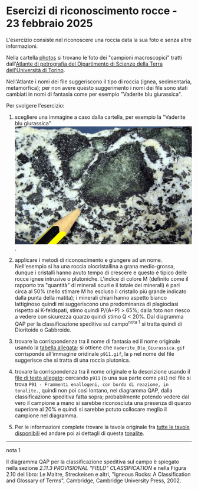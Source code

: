 # Esercizi di riconoscimento rocce - 23 febbraio 2025

L'esercizio consiste nel riconoscere una roccia data la sua foto e senza altre informazioni. 

Nella cartella [photos](./photos/) si trovano le foto dei "campioni macroscopici" tratti dall'[Atlante di petrografia del Dipartimento di Scienze della Terra dell'Università di Torino](https://www.atlantepetro.unito.it/page-1d41d.html?).

Nell'Atlante i nomi dei file suggeriscono il tipo di roccia (ignea, sedimentaria, metamorfica); per non avere questo suggerimento i nomi dei file sono stati cambiati in nomi di fantasia come per esempio "Vaderite blu giurassica".

Per svolgere l'esercizio:

1) scegliere una immagine a caso dalla cartella, per esempio la "Vaderite blu giurassica" ![photos](./photos/Vaderite_Blu_Giurassica.gif).

2) applicare i metodi di riconoscimento e giungere ad un nome. Nell'esempio si ha una roccia olocristallina a grana medio-grossa, dunque i cristalli hanno avuto tempo di crescere e questo è tipico delle rocce ignee intrusive o plutoniche.
L'indice di colore M (definito come il rapporto tra "quantità" di minerali scuri e il totale dei minerali) è pari circa al 50% (nello stimare M ho escluso il cristallo più grande indicato dalla punta della matita); i minerali chiari hanno aspetto bianco lattiginoso quindi mi suggeriscono una predominanza di plagioclasi rispetto ai K-feldspati, stimo quindi P/(A+P) > 65%; dalla foto non riesco a vedere con sicurezza quarzo quindi stimo Q < 20%. Dal diagramma QAP per la classificazione speditiva sul campo<sup>nota 1</sup> si tratta quindi di Dioritoide o Gabbroide.

3) trovare la corrispondenza tra il nome di fantasia ed il nome originale usando la [tabella allegata](corrispondenza_immagini.csv): si ottiene che `Vaderite_Blu_Giurassica.gif` corrisponde all'immagine oridinale `p911.gif`, la `p` nel nome del file suggerisce che si tratta di una roccia plutonica.

4) trovare la corrispondenza tra il nome originale e la descrizione usando il [file di testo allegato](descrizione_immagini.txt): cercando `p911` (o una sua parte come `p91`) nel file si trova `P91 - Frammenti enallogeni, con bordo di reazione, in tonalite.`, quindi non poi così lontano, nel diagramma QAP, dalla classificazione speditiva fatta sopra; probabilmente potendo vedere dal vero il campione a mano si sarebbe riconosciuta una presenza di quarzo superiore al 20% e quindi si sarebbe potuto collocare meglio il campione nel diagramma.

5) Per le informazioni complete trovare la tavola originale fra [tutte le tavole disponibili](https://www.atlantepetro.unito.it/page-27d6d8.html?xsl=tavoleAll) ed andare poi ai dettagli di questa [tonalite](
https://www.atlantepetro.unito.it/page-974d9b3.html?xsl=tavole&xml=macro.Magmatiche4&tavola=p91).

-----------------

nota 1

Il diagramma QAP per la classificazione speditiva sul campo è spiegato nella sezione 
_2.11.3 PROVISIONAL "FIELD" CLASSIFICATION_ e nella Figura 2.10 del libro:
Le Maitre, Streckeisen e altri, "Igneous Rocks: A Classification and Glossary of Terms", Cambridge, Cambridge University Press, 2002.


